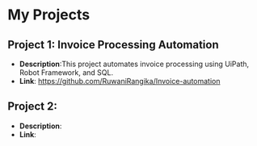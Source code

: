 # My Projects

## Project 1: Invoice Processing Automation
- **Description**:This project automates invoice processing using UiPath, Robot Framework, and SQL.
- **Link**: https://github.com/RuwaniRangika/Invoice-automation

## Project 2: 
- **Description**: 
- **Link**: 
